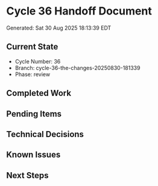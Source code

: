 # Cycle 36 Handoff Document

Generated: Sat 30 Aug 2025 18:13:39 EDT

## Current State
- Cycle Number: 36
- Branch: cycle-36-the-changes-20250830-181339
- Phase: review

## Completed Work
<!-- Updated by each agent as they complete their phase -->

## Pending Items
<!-- Items that need attention in the next phase or cycle -->

## Technical Decisions
<!-- Important technical decisions made during this cycle -->

## Known Issues
<!-- Issues discovered but not yet resolved -->

## Next Steps
<!-- Clear action items for the next agent/cycle -->

